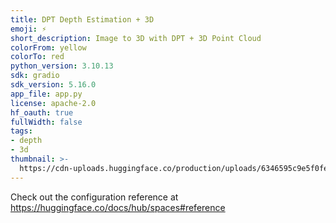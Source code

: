 ```yaml
---
title: DPT Depth Estimation + 3D
emoji: ⚡
short_description: Image to 3D with DPT + 3D Point Cloud
colorFrom: yellow
colorTo: red
python_version: 3.10.13
sdk: gradio
sdk_version: 5.16.0
app_file: app.py
license: apache-2.0
hf_oauth: true
fullWidth: false
tags:
- depth
- 3d
thumbnail: >-
  https://cdn-uploads.huggingface.co/production/uploads/6346595c9e5f0fe83fc60444/s0fQvcoiSBlH36AXpVwPi.png
---
```


Check out the configuration reference at https://huggingface.co/docs/hub/spaces#reference